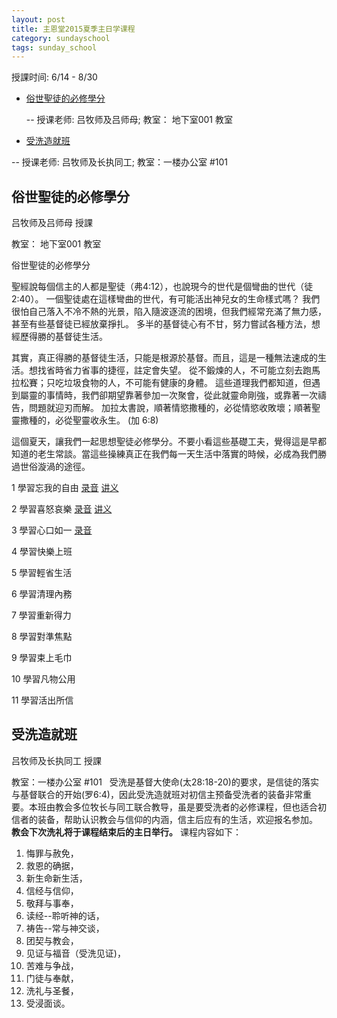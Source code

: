 ```yaml
---
layout: post 
title: 主恩堂2015夏季主日学课程
category: sundayschool
tags: sunday_school
---
```


授課时间: 6/14 - 8/30


 * [俗世聖徒的必修學分](#1)  

   -- 授课老师: 吕牧师及吕师母; 教室： 地下室001 教室 

  * [受洗造就班](#2)  

   -- 授课老师: 吕牧师及长执同工; 教室：一楼办公室 #101
 

<a name="1" />

俗世聖徒的必修學分
---------------

吕牧师及吕师母   授課

教室： 地下室001 教室 

俗世聖徒的必修學分

 聖經說每個信主的人都是聖徒（弗4:12），也說現今的世代是個彎曲的世代（徒2:40）。
 一個聖徒處在這樣彎曲的世代，有可能活出神兒女的生命樣式嗎？
 我們很怕自己落入不冷不熱的光景，陷入隨波逐流的困境，但我們經常充滿了無力感，甚至有些基督徒已經放棄掙扎。
 多半的基督徒心有不甘，努力嘗試各種方法，想經歷得勝的基督徒生活。

 其實，真正得勝的基督徒生活，只能是根源於基督。而且，這是一種無法速成的生活。想找省時省力省事的捷徑，註定會失望。
 從不鍛煉的人，不可能立刻去跑馬拉松賽；只吃垃圾食物的人，不可能有健康的身體。
 這些道理我們都知道，但遇到屬靈的事情時，我們卻期望靠著參加一次聚會，從此就靈命剛強，或靠著一次禱告，問題就迎刃而解。
 加拉太書說，順著情慾撒種的，必從情慾收敗壞；順著聖靈撒種的，必從聖靈收永生。 (‭加‬ ‭6‬:‭8‬)

這個夏天，讓我們一起思想聖徒必修學分。不要小看這些基礎工夫，覺得這是早都知道的老生常談。當這些操練真正在我們每一天生活中落實的時候，必成為我們勝過世俗漩渦的途徑。


1 學習忘我的自由  [录音](http://media.wcec-home.org/audio/sundayschool/Credit06142015.mp3)  [讲义](http://media.wcec-home.org/doc/sundayschool/Credit1.pdf)

2 學習喜怒哀樂  [录音](http://media.wcec-home.org/audio/sundayschool/Credit06212015.mp3)  [讲义](http://media.wcec-home.org/doc/sundayschool/Credit2.pdf)

3 學習心口如一  [录音](http://media.wcec-home.org/audio/sundayschool/Credit06282015.mp3)

4 學習快樂上班

5 學習輕省生活

6 學習清理內務

7 學習重新得力

8 學習對準焦點

9 學習束上毛巾

10 學習凡物公用

11 學習活出所信


<a name="2" />

受洗造就班
---------------

吕牧师及长执同工   授課

教室：一楼办公室 #101
 
受洗是基督大使命(太28:18-20)的要求，是信徒的落实与基督联合的开始(罗6:4)，因此受洗造就班对初信主预备受洗者的装备非常重要。本班由教会多位牧长与同工联合教导，虽是要受洗者的必修课程，但也适合初信者的装备，帮助认识教会与信仰的内涵，信主后应有的生活，欢迎报名参加。
__教会下次洗礼将于课程结束后的主日举行。__ 课程内容如下：

1. 悔罪与赦免，
2. 救恩的确据，
3. 新生命新生活，
4. 信经与信仰，
5. 敬拜与事奉，
6. 读经--聆听神的话，
7. 祷告--常与神交谈，
8. 团契与教会，
9. 见证与福音（受洗见证)，
10. 苦难与争战，
11. 门徒与奉献，
12. 洗礼与圣餐，
13. 受浸面谈。

